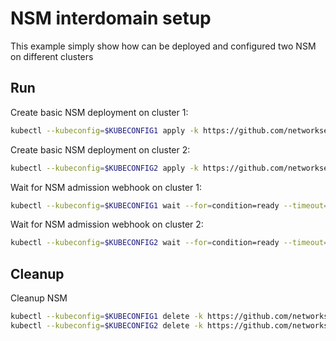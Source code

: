 # NSM interdomain setup


This example simply show how can be deployed and configured two NSM on different clusters

## Run

Create basic NSM deployment on cluster 1:

```bash
kubectl --kubeconfig=$KUBECONFIG1 apply -k https://github.com/networkservicemesh/deployments-k8s/examples/interdomain/nsm/cluster1?ref=d8e83f331030635dccad641d2c8313bf0d9e3a39
```

Create basic NSM deployment on cluster 2:

```bash
kubectl --kubeconfig=$KUBECONFIG2 apply -k https://github.com/networkservicemesh/deployments-k8s/examples/interdomain/nsm/cluster2?ref=d8e83f331030635dccad641d2c8313bf0d9e3a39
```

Wait for NSM admission webhook on cluster 1:

```bash
kubectl --kubeconfig=$KUBECONFIG1 wait --for=condition=ready --timeout=1m pod -n nsm-system -l app=admission-webhook-k8s
```

Wait for NSM admission webhook on cluster 2:

```bash
kubectl --kubeconfig=$KUBECONFIG2 wait --for=condition=ready --timeout=1m pod -n nsm-system -l app=admission-webhook-k8s
```

## Cleanup

Cleanup NSM
```bash
kubectl --kubeconfig=$KUBECONFIG1 delete -k https://github.com/networkservicemesh/deployments-k8s/examples/interdomain/nsm/cluster1?ref=d8e83f331030635dccad641d2c8313bf0d9e3a39
kubectl --kubeconfig=$KUBECONFIG2 delete -k https://github.com/networkservicemesh/deployments-k8s/examples/interdomain/nsm/cluster2?ref=d8e83f331030635dccad641d2c8313bf0d9e3a39
```
